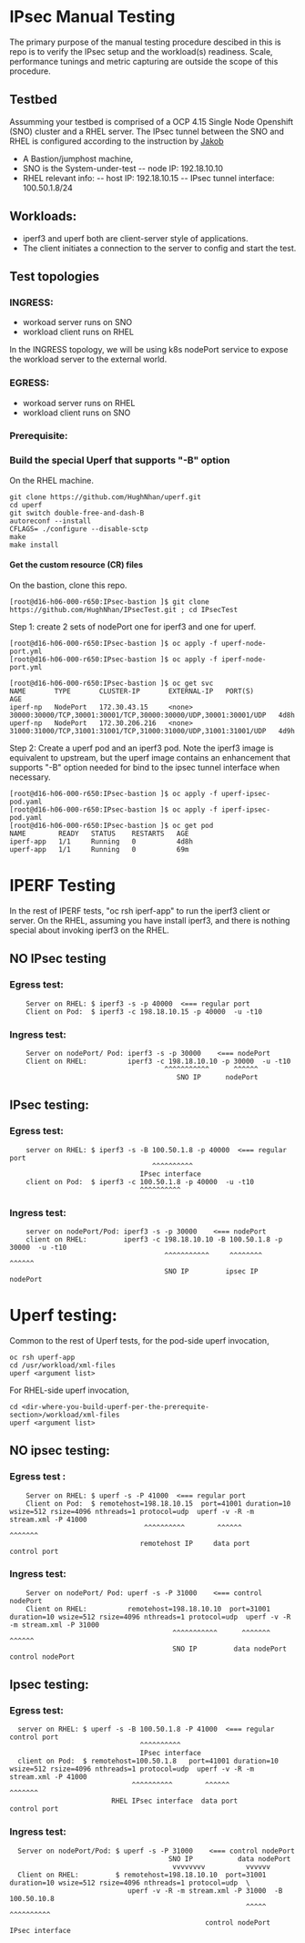 # IPsec Manual Testing

The primary purpose of the manual testing procedure descibed in this is repo is to verify the IPsec setup and the workload(s) readiness. Scale, performance tunings and metric capturing are outside the scope of this procedure.

## Testbed

Assumming your testbed is comprised of a OCP 4.15 Single Node Openshift (SNO) cluster and a RHEL server. 
The IPsec tunnel between the SNO and RHEL is configured according to the instruction by [Jakob](https://github.com/jakobmoellerdev/north-south-ipsec-openshift-poc/tree/main/4.15)

- A Bastion/jumphost machine,
- SNO is the System-under-test
-- node IP: 192.18.10.10
- RHEL relevant info:
-- host IP: 192.18.10.15
-- IPsec tunnel interface: 100.50.1.8/24


## Workloads:
- iperf3 and uperf both are client-server style of applications.
- The client initiates a connection to the server to config and start the test.

## Test topologies
 ### INGRESS:
- workoad server runs on SNO
- workload client runs on RHEL

In the INGRESS topology, we will be using k8s nodePort service to expose the workload server to the external world.
 ### EGRESS:
- workoad server runs on RHEL
- workload client runs on SNO

### Prerequisite:
### Build the special Uperf that supports "-B" option 
On the RHEL machine.
```
git clone https://github.com/HughNhan/uperf.git
cd uperf
git switch double-free-and-dash-B
autoreconf --install
CFLAGS= ./configure --disable-sctp
make
make install
```
#### Get the custom resource (CR) files
On the bastion, clone this repo.
```
[root@d16-h06-000-r650:IPsec-bastion ]$ git clone https://github.com/HughNhan/IPsecTest.git ; cd IPsecTest
```
Step 1: create 2 sets of nodePort one for iperf3 and one for uperf.
```
[root@d16-h06-000-r650:IPsec-bastion ]$ oc apply -f uperf-node-port.yml
[root@d16-h06-000-r650:IPsec-bastion ]$ oc apply -f iperf-node-port.yml

[root@d16-h06-000-r650:IPsec-bastion ]$ oc get svc
NAME       TYPE       CLUSTER-IP       EXTERNAL-IP   PORT(S)                                                           AGE
iperf-np   NodePort   172.30.43.15     <none>        30000:30000/TCP,30001:30001/TCP,30000:30000/UDP,30001:30001/UDP   4d8h
uperf-np   NodePort   172.30.206.216   <none>        31000:31000/TCP,31001:31001/TCP,31000:31000/UDP,31001:31001/UDP   4d9h
```

Step 2: Create a uperf pod and an iperf3 pod. Note the iperf3 image is equivalent to upstream, but the
 uperf image contains an enhancement that supports "-B" option needed for bind to the ipsec tunnel interface when necessary.
```
[root@d16-h06-000-r650:IPsec-bastion ]$ oc apply -f uperf-ipsec-pod.yaml
[root@d16-h06-000-r650:IPsec-bastion ]$ oc apply -f iperf-ipsec-pod.yaml
[root@d16-h06-000-r650:IPsec-bastion ]$ oc get pod
NAME        READY   STATUS    RESTARTS   AGE
iperf-app   1/1     Running   0          4d8h
uperf-app   1/1     Running   0          69m
```
# IPERF Testing
In the rest of IPERF tests, "oc rsh iperf-app" to run the iperf3 client or server. On the RHEL, assuming you have install iperf3, and there is nothing special about invoking iperf3 on the RHEL.

## NO IPsec testing
### Egress test:
```
    Server on RHEL: $ iperf3 -s -p 40000  <=== regular port
    Client on Pod:  $ iperf3 -c 198.18.10.15 -p 40000  -u -t10
```
### Ingress test:
```
    Server on nodePort/ Pod: iperf3 -s -p 30000    <=== nodePort
    Client on RHEL:          iperf3 -c 198.18.10.10 -p 30000  -u -t10
                                      ^^^^^^^^^^^      ^^^^^^
                                         SNO IP      nodePort
```
## IPsec testing:

### Egress test:
```
    server on RHEL: $ iperf3 -s -B 100.50.1.8 -p 40000  <=== regular port
                                   ^^^^^^^^^^
                                IPsec interface
    client on Pod:  $ iperf3 -c 100.50.1.8 -p 40000  -u -t10
                                ^^^^^^^^^^
```
### Ingress test:
```
    server on nodePort/Pod: iperf3 -s -p 30000    <=== nodePort
    client on RHEL:         iperf3 -c 198.18.10.10 -B 100.50.1.8 -p 30000  -u -t10
                                      ^^^^^^^^^^^     ^^^^^^^^      ^^^^^^
                                      SNO IP         ipsec IP      nodePort
```
# Uperf testing:
Common to the rest of Uperf tests, for the pod-side uperf invocation, 
```
oc rsh uperf-app
cd /usr/workload/xml-files
uperf <argument list> 
```
For RHEL-side uperf invocation,
``` 
cd <dir-where-you-build-uperf-per-the-prerequite-section>/workload/xml-files
uperf <argument list>
```

## NO ipsec testing:

### Egress test :
```
    Server on RHEL: $ uperf -s -P 41000  <=== regular port
    Client on Pod:  $ remotehost=198.18.10.15  port=41001 duration=10 wsize=512 rsize=4096 nthreads=1 protocol=udp  uperf -v -R -m stream.xml -P 41000
                                 ^^^^^^^^^^        ^^^^^^                                                                                     ^^^^^^^
                                remotehost IP     data port                                                                               control port
```
### Ingress test:
```
    Server on nodePort/ Pod: uperf -s -P 31000    <=== control nodePort
    Client on RHEL:          remotehost=198.18.10.10  port=31001 duration=10 wsize=512 rsize=4096 nthreads=1 protocol=udp  uperf -v -R -m stream.xml -P 31000
                                        ^^^^^^^^^^^      ^^^^^^^                                                                                        ^^^^^^
                                        SNO IP         data nodePort                                                                            control nodePort
```
## Ipsec testing:
### Egress test:
```
  server on RHEL: $ uperf -s -B 100.50.1.8 -P 41000  <=== regular control port
                                ^^^^^^^^^^
                                IPsec interface
  client on Pod:  $ remotehost=100.50.1.8   port=41001 duration=10 wsize=512 rsize=4096 nthreads=1 protocol=udp  uperf -v -R -m stream.xml -P 41000
                              ^^^^^^^^^^        ^^^^^^                                                                                      ^^^^^^^
                         RHEL IPsec interface  data port                                                                               control port
```
### Ingress test:
```
  Server on nodePort/Pod: $ uperf -s -P 31000    <=== control nodePort
                                       SNO IP           data nodePort
                                        vvvvvvvv          vvvvvv
  Client on RHEL:         $ remotehost=198.18.10.10  port=31001 duration=10 wsize=512 rsize=4096 nthreads=1 protocol=udp  \
                             uperf -v -R -m stream.xml -P 31000  -B 100.50.10.8
                                                          ^^^^^    ^^^^^^^^^^
                                                control nodePort  IPsec interface
```

